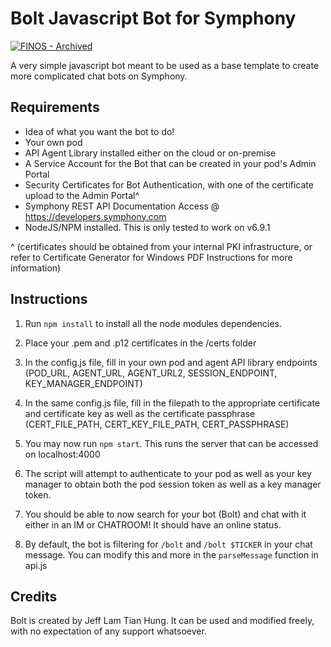 # Bolt Javascript Bot for Symphony

[![FINOS - Archived](https://cdn.jsdelivr.net/gh/finos/contrib-toolbox@master/images/badge-archived.svg)](https://finosfoundation.atlassian.net/wiki/display/FINOS/Archived)

A very simple javascript bot meant to be used as a base template to create more complicated chat bots on Symphony.

## Requirements

- Idea of what you want the bot to do!
- Your own pod
- API Agent Library installed either on the cloud or on-premise
- A Service Account for the Bot that can be created in your pod's Admin Portal
- Security Certificates for Bot Authentication, with one of the certificate upload to the Admin Portal^
- Symphony REST API Documentation Access @ https://developers.symphony.com
- NodeJS/NPM installed. This is only tested to work on v6.9.1

^ (certificates should be obtained from your internal PKI infrastructure, or refer to Certificate Generator for Windows PDF Instructions for more information)

## Instructions

1) Run `npm install` to install all the node modules dependencies.

2) Place your .pem and .p12 certificates in the /certs folder

3) In the config.js file, fill in your own pod and agent API library endpoints (POD_URL, AGENT_URL, AGENT_URL2, SESSION_ENDPOINT, KEY_MANAGER_ENDPOINT)

4) In the same config.js file, fill in the filepath to the appropriate certificate and certificate key as well as the certificate passphrase (CERT_FILE_PATH, CERT_KEY_FILE_PATH, CERT_PASSPHRASE)

5) You may now run `npm start`. This runs the server that can be accessed on localhost:4000

6) The script will attempt to authenticate to your pod as well as your key manager to obtain both the pod session token as well as a key manager token.

7) You should be able to now search for your bot (Bolt) and chat with it either in an IM or CHATROOM! It should have an online status.

8) By default, the bot is filtering for `/bolt` and `/bolt $TICKER` in your chat message. You can modify this and more in the `parseMessage` function in api.js

## Credits

Bolt is created by Jeff Lam Tian Hung. It can be used and modified freely, with no expectation of any support whatsoever.
